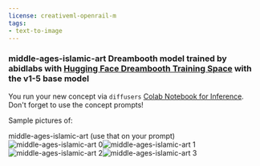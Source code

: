 ```yaml
---
license: creativeml-openrail-m
tags:
- text-to-image
---
```

### middle-ages-islamic-art Dreambooth model trained by abidlabs with [Hugging Face Dreambooth Training Space](https://huggingface.co/spaces/multimodalart/dreambooth-training) with the v1-5 base model

You run your new concept via `diffusers` [Colab Notebook for Inference](https://colab.research.google.com/github/huggingface/notebooks/blob/main/diffusers/sd_dreambooth_inference.ipynb). Don't forget to use the concept prompts! 

Sample pictures of:
  
  
  
middle-ages-islamic-art (use that on your prompt) 
![middle-ages-islamic-art 0](https://huggingface.co/abidlabs/middle-ages-islamic-art/resolve/main/concept_images/middle-ages-islamic-art_%281%29.jpg)![middle-ages-islamic-art 1](https://huggingface.co/abidlabs/middle-ages-islamic-art/resolve/main/concept_images/middle-ages-islamic-art_%282%29.jpg)![middle-ages-islamic-art 2](https://huggingface.co/abidlabs/middle-ages-islamic-art/resolve/main/concept_images/middle-ages-islamic-art_%283%29.jpg)![middle-ages-islamic-art 3](https://huggingface.co/abidlabs/middle-ages-islamic-art/resolve/main/concept_images/middle-ages-islamic-art_%284%29.jpg)
